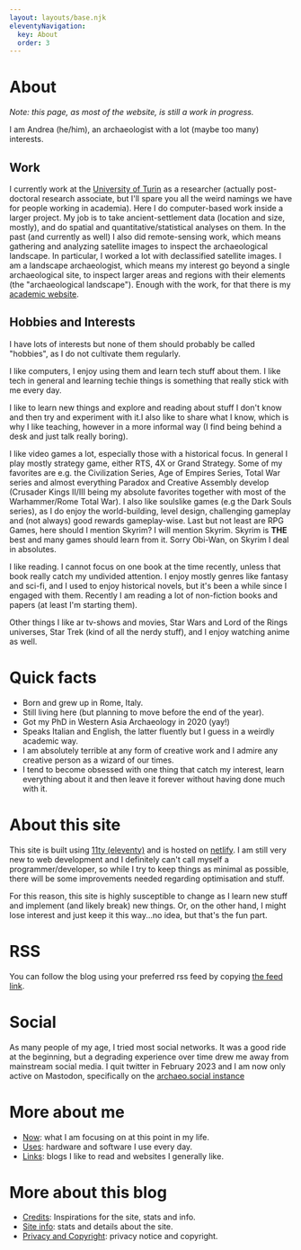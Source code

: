 ```yaml
---
layout: layouts/base.njk
eleventyNavigation:
  key: About
  order: 3
---
```

# About

_Note: this page, as most of the website, is still a work in progress._

I am Andrea (he/him), an archaeologist with a lot (maybe too many) interests. 

## Work

I currently work at the [University of Turin](https://www.unito.it) as a researcher (actually post-doctoral research associate, but I'll spare you all the weird namings we have for people working in academia). Here I do computer-based work inside a larger project. My job is to take ancient-settlement data (location and size, mostly), and do spatial and quantitative/statistical analyses on them. In the past (and currently as well) I also did remote-sensing work, which means gathering and analyzing satellite images to inspect the archaeological landscape. In particular, I worked a lot with declassified satellite images. I am a landscape archaeologist, which means my interest go beyond a single archaeological site, to inspect larger areas and regions with their elements (the "archaeological landscape"). Enough with the work, for that there is my [academic website](https://andreatitolo.com).

## Hobbies and Interests

I have lots of interests but none of them should probably be called "hobbies", as I do not cultivate them regularly.

I like computers, I enjoy using them and learn tech stuff about them. I like tech in general and learning techie things is something that really stick with me every day.

I like to learn new things and explore and reading about stuff I don't know and then try and experiment with it.I also like to share what I know, which is why I like teaching, however in a more informal way (I find being behind a desk and just talk really boring).

I like video games a lot, especially those with a historical focus. In general I play mostly strategy game, either RTS, 4X or Grand Strategy. Some of my favorites are e.g. the Civilization Series, Age of Empires Series, Total War series and almost everything Paradox and Creative Assembly develop (Crusader Kings II/III being my absolute favorites together with most of the Warhammer/Rome Total War). I also like soulslike games (e.g the Dark Souls series), as I do enjoy the world-building, level design, challenging gameplay and (not always) good rewards gameplay-wise. Last but not least are RPG Games, here should I mention Skyrim? I will mention Skyrim. Skyrim is **THE** best and many games should learn from it. Sorry Obi-Wan, on Skyrim I deal in absolutes.

I like reading. I cannot focus on one book at the time recently, unless that book really catch my undivided attention. I enjoy mostly genres like fantasy and sci-fi, and I used to enjoy historical novels, but it's been a while since I engaged with them. Recently I am reading a lot of non-fiction books and papers (at least I'm starting them).

Other things I like ar tv-shows and movies, Star Wars and Lord of the Rings universes, Star Trek (kind of all the nerdy stuff), and I enjoy watching anime as well.

# Quick facts

- Born and grew up in Rome, Italy.
- Still living here (but planning to move before the end of the year).
- Got my PhD in Western Asia Archaeology in 2020 (yay!)
- Speaks Italian and English, the latter fluently but I guess in a weirdly academic way.
- I am absolutely terrible at any form of creative work and I admire any creative person as a wizard of our times.
- I tend to become obsessed with one thing that catch my interest, learn everything about it and then leave it forever without having done much with it.

# About this site

This site is built using [11ty (eleventy)](https://www.11ty.dev/) and is hosted on [netlify](https://www.netlify.com/). I am still very new to web development and I definitely can't call myself a programmer/developer, so while I try to keep things as minimal as possible, there will be some improvements needed regarding optimisation and stuff. 

For this reason, this site is highly susceptible to change as I learn new stuff and implement (and likely break) new things. Or, on the other hand, I might lose interest and just keep it this way...no idea, but that's the fun part.

# RSS

You can follow the blog using your preferred rss feed by copying [the feed link](/feed/feed.xml).

# Social

As many people of my age, I tried most social networks. It was a good ride at the beginning, but a degrading experience over time drew me away from mainstream social media. I quit twitter in February 2023 and I am now only active on Mastodon, specifically on the <a rel="me" href="https://archaeo.social/@andreatitolo">archaeo.social instance</a>

# More about me

- [Now](/now): what I am focusing on at this point in my life.
- [Uses](/uses): hardware and software I use every day.
- [Links](/links): blogs I like to read and websites I generally like.

# More about this blog

- [Credits](/credits): Inspirations for the site, stats and info.
- [Site info](/credits/#site): stats and details about the site.
- [Privacy and Copyright](/credits/#privacy): privacy notice and copyright.